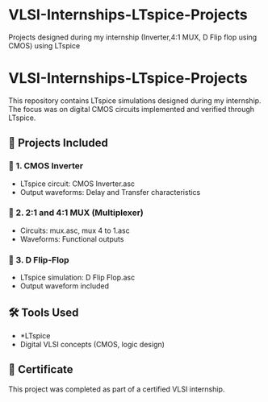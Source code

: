 # VLSI-Internships-LTspice-Projects
Projects designed during my internship (Inverter,4:1 MUX, D Flip flop using CMOS) using LTspice
# VLSI-Internships-LTspice-Projects

This repository contains LTspice simulations designed during my internship.  
The focus was on digital CMOS circuits implemented and verified through LTspice.

## 📁 Projects Included

### 🔹 1. CMOS Inverter
- LTspice circuit: CMOS Inverter.asc
- Output waveforms: Delay and Transfer characteristics

### 🔹 2. 2:1 and 4:1 MUX (Multiplexer)
- Circuits: mux.asc, mux 4 to 1.asc
- Waveforms: Functional outputs

### 🔹 3. D Flip-Flop
- LTspice simulation: D Flip Flop.asc
- Output waveform included

## 🛠 Tools Used
- *LTspice 
- Digital VLSI concepts (CMOS, logic design)

## 📜 Certificate
This project was completed as part of a certified VLSI internship.
